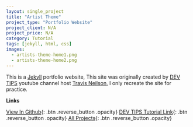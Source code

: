 ```yaml
---
layout: single_project
title: "Artist Theme"
project_type: "Portfolio Website"
project_client: N/A
project_price: N/A
category: Tutorial
tags: [jekyll, html, css]
images:
  - artists-theme-home1.png
  - artists-theme-home2.png
---
```


This is a [Jekyll](https://jekyllrb.com/) portfolio website, This site was originally created by [DEV TIPS](https://www.youtube.com/channel/UCyIe-61Y8C4_o-zZCtO4ETQ) youtube channel host [Travis Neilson](https://twitter.com/travisneilson), I only recreate the site for practice.


**Links**


[View In Github](https://github.com/DevTips/Artists-Theme "View In Github"){: .btn .reverse_button .opacity}
[DEV TIPS Tutorial Link](https://www.youtube.com/watch?v=T6jKLsxbFg4){: .btn .reverse_button .opacity}
[All Projects](/../../projects.html "All Projects"){: .btn .reverse_button .opacity}